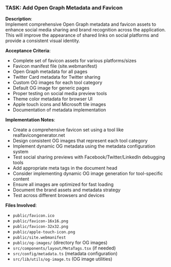 ### TASK: Add Open Graph Metadata and Favicon

**Description**:  
Implement comprehensive Open Graph metadata and favicon assets to enhance social media sharing and brand recognition across the application. This will improve the appearance of shared links on social platforms and provide a consistent visual identity.

**Acceptance Criteria**:  
- Complete set of favicon assets for various platforms/sizes
- Favicon manifest file (site.webmanifest)
- Open Graph metadata for all pages
- Twitter Card metadata for Twitter sharing
- Custom OG images for each tool category
- Default OG image for generic pages
- Proper testing on social media preview tools
- Theme color metadata for browser UI
- Apple touch icons and Microsoft tile images
- Documentation of metadata implementation

**Implementation Notes**:  
- Create a comprehensive favicon set using a tool like realfavicongenerator.net
- Design consistent OG images that represent each tool category
- Implement dynamic OG metadata using the metadata configuration system
- Test social sharing previews with Facebook/Twitter/LinkedIn debugging tools
- Add appropriate meta tags in the document head
- Consider implementing dynamic OG image generation for tool-specific content
- Ensure all images are optimized for fast loading
- Document the brand assets and metadata strategy
- Test across different browsers and devices

**Files Involved**:
- `public/favicon.ico`
- `public/favicon-16x16.png`
- `public/favicon-32x32.png`
- `public/apple-touch-icon.png`
- `public/site.webmanifest`
- `public/og-images/` (directory for OG images)
- `src/components/layout/MetaTags.tsx` (if needed)
- `src/config/metadata.ts` (metadata configuration)
- `src/lib/utils/og-image.ts` (OG image utilities)
